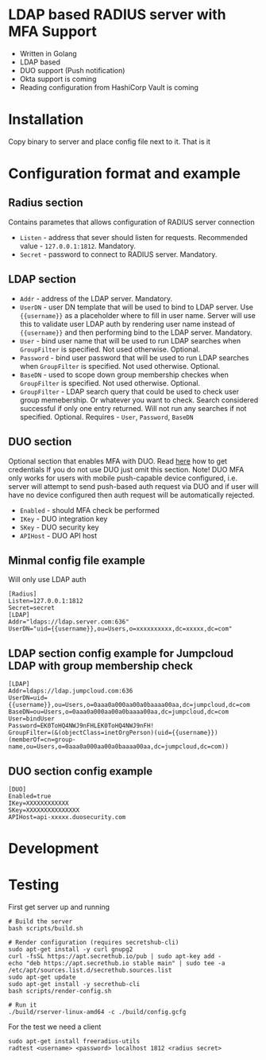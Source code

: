 # LDAP based RADIUS server with MFA Support
* Written in Golang
* LDAP based
* DUO support (Push notification)
* Okta support is coming
* Reading configuration from HashiCorp Vault is coming

# Installation
Copy binary to server and place config file next to it. That is it

# Configuration format and example

## Radius section

Contains parametes that allows configuration of RADIUS server connection
* `Listen` - address that sever should listen for requests. Recommended value - `127.0.0.1:1812`. Mandatory.
* `Secret` - password to connect to RADIUS server. Mandatory.

## LDAP section
* `Addr`        - address of the LDAP server. Mandatory.
* `UserDN`      - user DN template that will be used to bind to LDAP server. Use `{{username}}` as a placeholder where to fill in user name. Server will use this to validate user LDAP auth by rendering user name instead of `{{username}}` and then performing bind to the LDAP server. Mandatory.
* `User`        - bind user name that will be used to run LDAP searches when `GroupFilter` is specified. Not used otherwise. Optional.
* `Password`    - bind user password that will be used to run LDAP searches when `GroupFilter` is specified. Not used otherwise. Optional.
* `BaseDN`      - used to scope down group membership checkes when `GroupFilter` is specified. Not used otherwise. Optional.
* `GroupFilter` - LDAP search query that could be used to check user group memebership. Or whatever you want to check. Search considered successful if only one entry returned. Will not run any searches if not specified. Optional. Requires - `User`, `Password`, `BaseDN`

## DUO section
Optional section that enables MFA with DUO. Read [here](https://duo.com/docs/protecting-applications) how to get credentials
If you do not use DUO just omit this section.
Note! DUO MFA only works for users with mobile push-capable device configured, i.e. server will attempt to send push-based auth request via DUO
and if user will have no device configured then auth request will be automatically rejected.
* `Enabled` - should MFA check be performed
* `IKey`    - DUO integration key
* `SKey`    - DUO security key
* `APIHost` - DUO API host

## Minmal config file example
Will only use LDAP auth
```
[Radius]
Listen=127.0.0.1:1812
Secret=secret
[LDAP]
Addr="ldaps://ldap.server.com:636"
UserDN="uid={{username}},ou=Users,o=xxxxxxxxxx,dc=xxxxx,dc=com"
```

## LDAP section config example for Jumpcloud LDAP with group membership check
```
[LDAP]
Addr=ldaps://ldap.jumpcloud.com:636
UserDN=uid={{username}},ou=Users,o=0aaa0a000aa00a0baaaa00aa,dc=jumpcloud,dc=com
BaseDN=ou=Users,o=0aaa0a000aa00a0baaaa00aa,dc=jumpcloud,dc=com
User=bindUser
Password=EK0ToHQ4NWJ9nFHLEK0ToHQ4NWJ9nFH!
GroupFilter=(&(objectClass=inetOrgPerson)(uid={{username}})(memberOf=cn=group-name,ou=Users,o=0aaa0a000aa00a0baaaa00aa,dc=jumpcloud,dc=com))
```

## DUO section config example
```
[DUO]
Enabled=true
IKey=XXXXXXXXXXXX
SKey=XXXXXXXXXXXXXXX
APIHost=api-xxxxx.duosecurity.com
```

# Development

# Testing

First get server up and running
```
# Build the server
bash scripts/build.sh

# Render configuration (requires secretshub-cli)
sudo apt-get install -y curl gnupg2
curl -fsSL https://apt.secrethub.io/pub | sudo apt-key add -
echo "deb https://apt.secrethub.io stable main" | sudo tee -a /etc/apt/sources.list.d/secrethub.sources.list
sudo apt-get update
sudo apt-get install -y secrethub-cli
bash scripts/render-config.sh

# Run it
./build/rserver-linux-amd64 -c ./build/config.gcfg
 ```

For the test we need a client
```
sudo apt-get install freeradius-utils
radtest <username> <password> localhost 1812 <radius secret>
```
